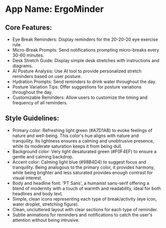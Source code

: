 # **App Name**: ErgoMinder

## Core Features:

- Eye Break Reminders: Display reminders for the 20-20-20 eye exercise rule.
- Micro-Break Prompts: Send notifications prompting micro-breaks every 30-60 minutes.
- Desk Stretch Guide: Display simple desk stretches with instructions and diagrams.
- AI Posture Analysis: Use AI tool to provide personalized stretch reminders based on user posture.
- Hydration Prompts: Send reminders to drink water throughout the day.
- Posture Variation Tips: Offer suggestions for posture variations throughout the day.
- Customizable Reminders: Allow users to customize the timing and frequency of all reminders.

## Style Guidelines:

- Primary color: Refreshing light green (#A7D1AB) to evoke feelings of nature and well-being. This color's hue aligns with nature and tranquility. Its lightness ensures a calming and unobtrusive presence, while its moderate saturation keeps it from being dull.
- Background color: Very light desaturated green (#F0F4EF) to ensure a gentle and calming backdrop.
- Accent color: Calming light blue (#98B4D4) to suggest focus and tranquility. Being analogous to the primary color, it provides harmony, while being brighter and less saturated provides enough contrast for visual interest.
- Body and headline font: 'PT Sans', a humanist sans-serif offering a blend of modernity with a touch of warmth and readability, ideal for both headlines and body text.
- Simple, clean icons representing each type of break/activity (eye icon, water droplet, stretching figure).
- Clean, uncluttered layout with clear sections for each type of reminder.
- Subtle animations for reminders and notifications to catch the user's attention without being intrusive.